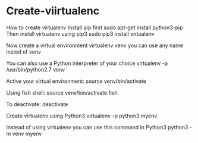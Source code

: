 # Create-viirtualenc
How to create virtualenv
Install pip first
sudo apt-get install python3-pip
Then install virtualenv using pip3
sudo pip3 install virtualenv 

Now create a virtual environment
virtualenv venv 
you can use any name insted of venv

You can also use a Python interpreter of your choice
virtualenv -p /usr/bin/python2.7 venv

Active your virtual environment:
source venv/bin/activate

Using fish shell:
source venv/bin/activate.fish

To deactivate:
deactivate

Create virtualenv using Python3
virtualenv -p python3 myenv

Instead of using virtualenv you can use this command in Python3
python3 -m venv myenv
